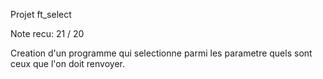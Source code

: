 Projet ft_select

Note recu: 21 / 20

Creation d'un programme qui selectionne parmi les parametre quels sont ceux que l'on doit renvoyer.
